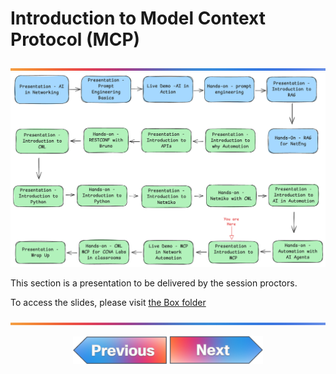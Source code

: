 # Introduction to Model Context Protocol (MCP)

![line](../../images/banner.png)
![line](./images/17.png)

This section is a presentation to be delivered by the session proctors.

To access the slides, please visit [the Box folder](https://cisco.app.box.com/folder/340062289300?s=hmrhjoshhzez3vlzdisvk0s9frn0lh5c)

![line](../../images/banner.png)
<p align="center">
<a href="../10-hands-on-ai-in-automation/1.md"><img src="../../images/previous.png" width="150px"></a>
<a href="../12-demo-mcp/1.md"><img src="../../images/next.png" width="150px"></a>
</p>
